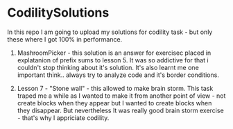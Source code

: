 # CodilitySolutions
In this repo I am going to upload my solutions for codility task - but only these where I got 100% in performance.

1. MashroomPicker - this solution is an answer for exercisec placed in explatanion of prefix sums to lesson 5. It was so addictive for that i couldn't stop thinking about it's solution. It's also learnt me one important think.. always try to analyze code and it's border conditions.

2. Lesson 7 - "Stone wall" - this allowed to make brain storm. This task traped me a while as I wanted to make it from another point of view - not create blocks when they appear but I wanted to create blocks when they disappear. But nevertheless It was really good brain storm exercise - that's why I appriciate codility.
